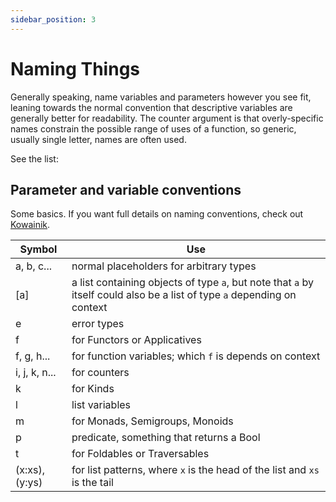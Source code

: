 ```yaml
---
sidebar_position: 3
---
```

# Naming Things

Generally speaking, name variables and parameters however you see fit, leaning towards the normal convention that descriptive variables are generally better for readability. The counter argument is that overly-specific names constrain the possible range of uses of a function, so generic, usually single letter, names are often used.

See the list:

## Parameter and variable conventions

Some basics. If you want full details on naming conventions, check out [Kowainik](https://kowainik.github.io/posts/naming-conventions).

| Symbol    | Use |
| -------- | ------- |
| a, b, c... | normal placeholders for arbitrary types    |
| [a] | a list containing objects of type `a`, but note that `a` by itself could also be a list of type `a` depending on context |
| e | error types |
| f | for Functors or Applicatives     |
| f, g, h... | for function variables; which `f` is depends on context |
| i, j, k, n... | for counters |
| k | for Kinds |
| l | list variables |
| m    | for Monads, Semigroups, Monoids   |
| p | predicate, something that returns a Bool |
| t | for Foldables or Traversables |
| (x:xs), (y:ys) | for list patterns, where `x` is the head of the list and `xs` is the tail |

